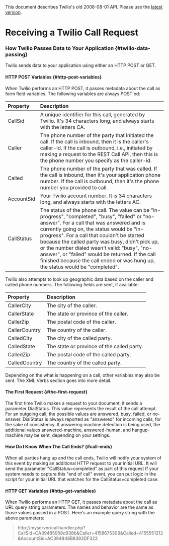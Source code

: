 <div id="version-info" class="alert">
    This document describes Twilio's old 2008-08-01 API. Please use the 
    <a href="/docs/api/twiml">latest version</a>.
</div>

# Receiving a Twilio Call Request

### How Twilio Passes Data to Your Application {#twilio-data-passing}

Twilio sends data to your application using either an HTTP POST or GET.

#### HTTP POST Variables {#http-post-variables}

When Twilio performs an HTTP POST, it passes metadata about the call as 
form field variables. The following variables are always POST'ed:

Property  | Description
:-------------	|:-------------
CallSid |  A unique identifier for this call, generated by Twilio. It's 34 characters long, and always starts with the letters CA.
Caller |  The phone number of the party that initiated the call. If the call is inbound, then it is the caller's caller-id. If the call is outbound, i.e., initiated by making a request to the REST Call API, then this is the phone number you specify as the caller-id.
Called |  The phone number of the party that was called. If the call is inbound, then it's your application phone number. If the call is outbound, then it's the phone number you provided to call.
AccountSid |  Your Twilio account number. It is 34 characters long, and always starts with the letters AC.
CallStatus |  The status of the phone call. The value can be "in-progress", "completed", "busy", "failed" or "no-answer". For a call that was answered and is currently going on, the status would be "in-progress". For a call that couldn't be started because the called party was busy, didn't pick up, or the number dialed wasn't valid: "busy", "no-answer", or "failed" would be returned. If the call finished because the call ended or was hung up, the status would be "completed".

Twilio also attempts to look up geographic data based on the caller and called phone numbers. The following fields are sent, if available:

Property  | Description
:-------------	|:-------------
CallerCity |  The city of the caller.
CallerState |  The state or province of the caller.
CallerZip |  The postal code of the caller.
CallerCountry |  The country of the caller.
CalledCity |  The city of the called party.
CalledState |  The state or province of the called party.
CalledZip |  The postal code of the called party.
CalledCountry |  The country of the called party.

Depending on the what is happening on a call, other variables may also be sent. The XML Verbs section goes into more detail.

#### The First Request {#the-first-request}

The first time Twilio makes a request to your document, it sends a parameter DialStatus. This value represents the result of the call attempt. For an outgoing call, the possible values are answered, busy, failed, or no-answer. DialStatus is always reported as "answered" for incoming calls, for the sake of consistency. If answering machine detection is being used, the additional values answered-machine, answered-human, and hangup-machine may be sent, depending on your settings. 

#### How Do I Know When The Call Ends? {#call-ends}

When all parties hang up and the call ends, Twilio will notify your system of this event by making an additional HTTP request to your initial URL. It will send the parameter "CallStatus=completed" as part of this request If your system needs to capture this "end of call" event, you can put logic in the script for your initial URL that watches for the CallStatus=completed case.

#### HTTP GET Variables {#http-get-variables}

When Twilio performs an HTTP GET, it passes metadata about the call as URL query string parameters. The names and behavior are the same as those values passed in a POST. Here's an example query string with the above parameters:

> http://myserver/callhandler.php?CallSid=CA39485958d938b&Caller=4158675309&Called=4155551212&AccountSid=AC394848B8393DF323 

